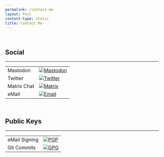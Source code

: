 ```yaml
---
permalink: /contact-me
layout: Post
content-type: static
title: Contact Me
---
```


<br>

## Social
---
<table align="center">
	<tr>
		<td>Mastodon</td>
		<td><a href="https://mastodon.social/@edoardotosin"><img src="https://img.shields.io/static/v1?message=Mastodon&style=for-the-badge&logo=Mastodon&labelColor=0d1117&color=1182c3&label=%20" alt="Mastodon"/></a></td>
	</tr>
	<tr>
		<td>Twitter</td>
		<td><a href="https://twitter.com/edoardotosin"><img src="https://img.shields.io/static/v1?message=Twitter&style=for-the-badge&logo=Twitter&labelColor=0d1117&color=1182c3&label=%20" alt="Twitter"/></a></td>
	</tr>
	<tr>
		<td>Matrix Chat</td>
		<td><a href="https://matrix.to/#/@edoardotosindev:matrix.org"><img src="https://img.shields.io/static/v1?message=Matrix&style=for-the-badge&logo=Matrix&labelColor=0d1117&color=1182c3&label=%20" alt="Matrix"/></a></td>
	</tr>
	<tr>
		<td>eMail</td>
		<td><a href="mailto:edoardotosindev@pm.me"><img src="https://img.shields.io/badge/Email-0078D4?style=for-the-badge&logo=ProtonMail&labelColor=0d1117&color=1182c3&label=%20" alt="Email"/></a></td>
	</tr>
</table>

<br>

## Public Keys
---
<table align="center">
	<tr>
		<td>eMail Signing</td>
		<td><a href="https://raw.githubusercontent.com/EdoardoTosin/edoardotosin/main/signed-email-ea315e01cd28871199cbbbce5b565012d7e24bcb.asc"><img src="https://img.shields.io/badge/5B565012D7E24BCB-PGP?style=for-the-badge&label=PGP&labelColor=0d1117&color=1182c3" title="PGP Public Key" alt="PGP"></a></td>
	</tr>
	<tr>
		<td>Git Commits</td>
		<td><a href="https://raw.githubusercontent.com/EdoardoTosin/edoardotosin/main/signed-commits-e11888c2ac5f9da4edc42299b1f7877739614df0.asc"><img src="https://img.shields.io/badge/B1F7877739614DF0-GPG?style=for-the-badge&label=GPG&labelColor=0d1117&color=1182c3" title="GPG Public Key" alt="GPG"></a></td>
	</tr>
</table>
